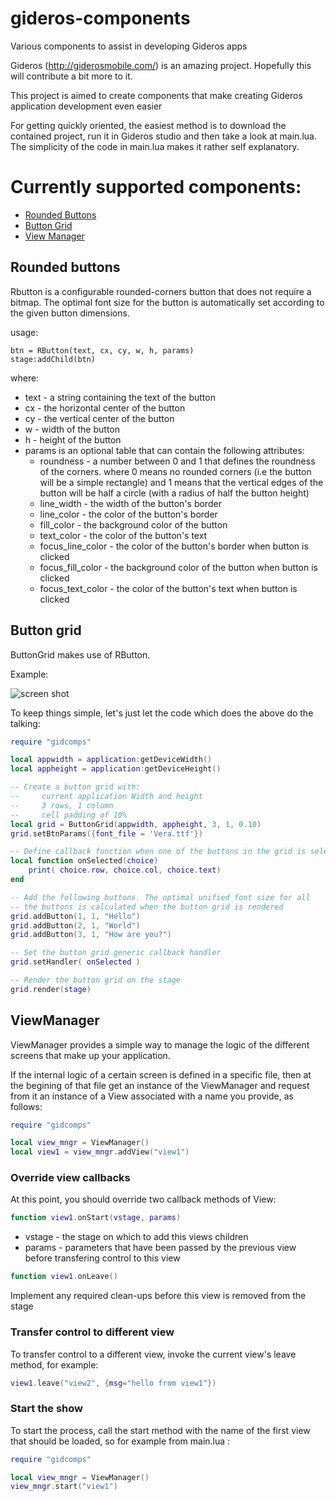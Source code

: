 # gideros-components
Various components to assist in developing Gideros apps

Gideros (http://giderosmobile.com/) is an amazing project. Hopefully this will contribute a bit more to it.

This project is aimed to create components that make creating Gideros application development even easier

For getting quickly oriented, the easiest method is to download the contained project, run it in Gideros studio and then take a look at main.lua. The simplicity of the code in main.lua makes it rather self explanatory.

# Currently supported components:
* [Rounded Buttons](#rounded_buttons)
* [Button Grid](#button_grid)
* [View Manager](#view_manager)

## <a name="rounded_buttons"></a> Rounded buttons
Rbutton is a configurable rounded-corners button that does not require a bitmap. The optimal font size for the button is automatically set according to the given button dimensions. 

usage:
```
btn = RButton(text, cx, cy, w, h, params)
stage:addChild(btn)
```
where:
* text - a string containing the text of the button
* cx - the horizontal center of the button
* cy - the vertical center of the button
* w - width of the button
* h - height of the button
* params is an optional table that can contain the following attributes:
  + roundness - a number between 0 and 1 that defines the roundness of the corners. where 0 means no rounded corners (i.e the button will be a simple rectangle) and 1 means that the vertical edges of the button will be half a circle (with a radius of half the button height)
  + line_width - the width of the button's border
  + line_color - the color of the button's border
  + fill_color - the background color of the button
  + text_color - the color of the button's text
  + focus_line_color - the color of the button's border when button is clicked
  + focus_fill_color - the background color of the button when button is clicked
  + focus_text_color - the color of the button's text when button is clicked


## <a name="button_grid"></a>Button grid
ButtonGrid makes use of RButton.

Example:

![screen shot](https://nocurve.com/content/video.gif "Example")

To keep things simple, let's just let the code which does the above do the talking:

```lua
require "gidcomps"

local appwidth = application:getDeviceWidth()
local appheight = application:getDeviceHeight()

-- Create a button grid with:
--     current application Width and height
--     3 rows, 1 column
--     cell padding of 10%
local grid = ButtonGrid(appwidth, appheight, 3, 1, 0.10)
grid.setBtnParams({font_file = 'Vera.ttf'})

-- Define callback function when one of the buttons in the grid is selected
local function onSelected(choice)
    print( choice.row, choice.col, choice.text)
end

-- Add the following buttons. The optimal unified font size for all 
-- the buttons is calculated when the button grid is rendered
grid.addButton(1, 1, "Hello")
grid.addButton(2, 1, "World")
grid.addButton(3, 1, "How are you?")

-- Set the button grid generic callback handler
grid.setHandler( onSelected )

-- Render the button grid on the stage
grid.render(stage)
```

## <a name="view_manager"></a>ViewManager

ViewManager provides a simple way to manage the logic of the different screens that make up your application.

If the internal logic of a certain screen is defined in a specific file, then at the begining of that file get an instance of the ViewManager and request from it an instance of a View associated with a name you provide, as follows:

```lua
require "gidcomps"

local view_mngr = ViewManager()
local view1 = view_mngr.addView("view1")
```

### Override view callbacks
At this point, you should override two callback methods of View:

```lua
function view1.onStart(vstage, params)
```
* vstage - the stage on which to add this views children
* params - parameters that have been passed by the previous view before transfering control to this view

```lua
function view1.onLeave()
```
Implement any required clean-ups before this view is removed from the stage

### Transfer control to different view
To transfer control to a different view, invoke the current view's leave method, for example:

```lua
view1.leave("view2", {msg="hello from view1"})
```

### Start the show
To start the process, call the start method with the name of the first view that should be loaded, so for example from main.lua :

```lua
require "gidcomps"

local view_mngr = ViewManager()
view_mngr.start("view1")
```
